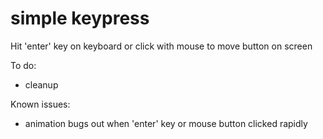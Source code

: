 # simple keypress

Hit 'enter' key on keyboard or click with mouse to move button on screen

To do:

- cleanup

Known issues:

- animation bugs out when 'enter' key or mouse button clicked rapidly

